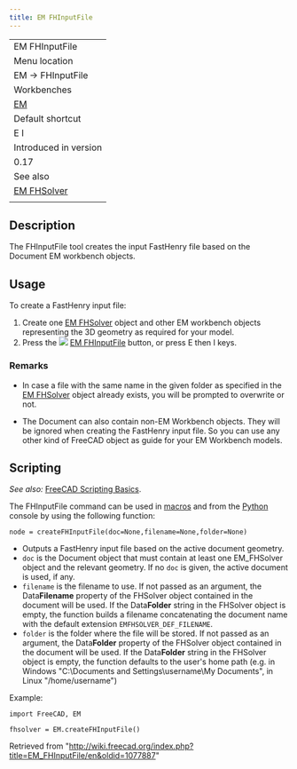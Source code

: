 ```yaml
---
title: EM FHInputFile
---
```


|                                           |
| ----------------------------------------- |
| EM FHInputFile                            |
| Menu location                             |
| EM → FHInputFile                          |
| Workbenches                               |
| [EM](/EM_Workbench "EM Workbench")        |
| Default shortcut                          |
| E I                                       |
| Introduced in version                     |
| 0.17                                      |
| See also                                  |
| [EM FHSolver](/EM_FHSolver "EM FHSolver") |
|                                           |

## Description

The FHInputFile tool creates the input FastHenry file based on the Document EM workbench objects.

## Usage

To create a FastHenry input file:

1. Create one [EM FHSolver](/EM_FHSolver "EM FHSolver") object and other EM workbench objects representing the 3D geometry as required for your model.
2. Press the ![](/images/EM_FHInputFile.svg) [EM FHInputFile](/EM_FHInputFile "EM FHInputFile") button, or press E then I keys.

### Remarks

- In case a file with the same name in the given folder as specified in the [EM FHSolver](/EM_FHSolver "EM FHSolver") object already exists, you will be prompted to overwrite or not.

- The Document can also contain non-EM Workbench objects. They will be ignored when creating the FastHenry input file. So you can use any other kind of FreeCAD object as guide for your EM Workbench models.

## Scripting

_See also:_ [FreeCAD Scripting Basics](/FreeCAD_Scripting_Basics "FreeCAD Scripting Basics").

The FHInputFile command can be used in [macros](/Macros "Macros") and from the [Python](/Python "Python") console by using the following function:

```
node = createFHInputFile(doc=None,filename=None,folder=None)

```

- Outputs a FastHenry input file based on the active document geometry.
- `doc` is the Document object that must contain at least one EM_FHSolver object and the relevant geometry. If no `doc` is given, the active document is used, if any.
- `filename` is the filename to use. If not passed as an argument, the Data**Filename** property of the FHSolver object contained in the document will be used. If the Data**Folder** string in the FHSolver object is empty, the function builds a filename concatenating the document name with the default extension `EMFHSOLVER_DEF_FILENAME`.
- `folder` is the folder where the file will be stored. If not passed as an argument, the Data**Folder** property of the FHSolver object contained in the document will be used. If the Data**Folder** string in the FHSolver object is empty, the function defaults to the user's home path (e.g. in Windows "C:\Documents and Settings\username\My Documents", in Linux "/home/username")

Example:

```
import FreeCAD, EM

fhsolver = EM.createFHInputFile()

```

Retrieved from "<http://wiki.freecad.org/index.php?title=EM_FHInputFile/en&oldid=1077887>"
